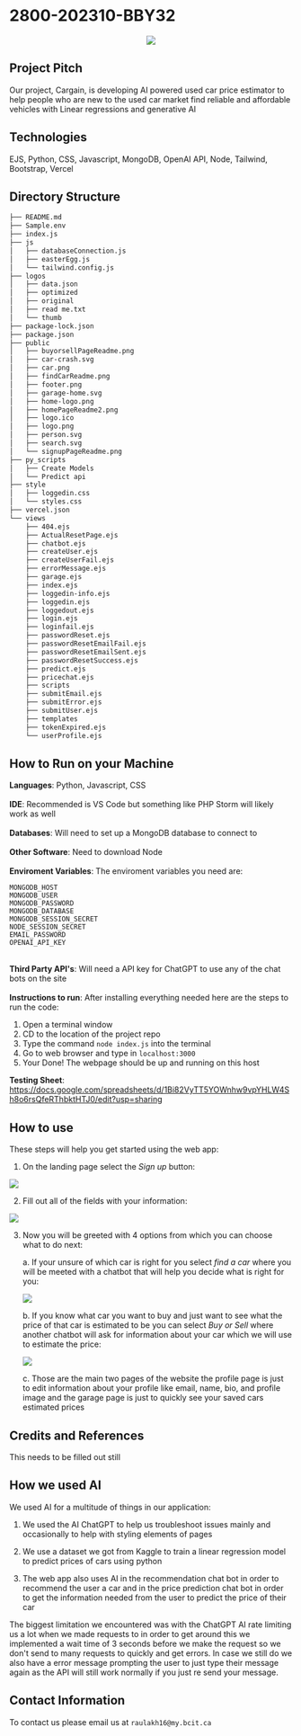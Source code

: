 # 2800-202310-BBY32

<p align="center"><img src="./public/home-logo.png"></p>

## Project Pitch
Our project, Cargain, is developing AI powered used car price estimator to help people who are new to the used car market find reliable and affordable vehicles with Linear regressions and generative AI

## Technologies 
EJS, Python, CSS, Javascript, MongoDB, OpenAI API, Node, Tailwind, Bootstrap, Vercel

## Directory Structure
```bash
├── README.md
├── Sample.env
├── index.js
├── js
│   ├── databaseConnection.js
│   ├── easterEgg.js
│   └── tailwind.config.js
├── logos
│   ├── data.json
│   ├── optimized
│   ├── original
│   ├── read me.txt
│   └── thumb
├── package-lock.json
├── package.json
├── public
│   ├── buyorsellPageReadme.png
│   ├── car-crash.svg
│   ├── car.png
│   ├── findCarReadme.png
│   ├── footer.png
│   ├── garage-home.svg
│   ├── home-logo.png
│   ├── homePageReadme2.png
│   ├── logo.ico
│   ├── logo.png
│   ├── person.svg
│   ├── search.svg
│   └── signupPageReadme.png
├── py_scripts
│   ├── Create Models
│   └── Predict api
├── style
│   ├── loggedin.css
│   └── styles.css
├── vercel.json
└── views
    ├── 404.ejs
    ├── ActualResetPage.ejs
    ├── chatbot.ejs
    ├── createUser.ejs
    ├── createUserFail.ejs
    ├── errorMessage.ejs
    ├── garage.ejs
    ├── index.ejs
    ├── loggedin-info.ejs
    ├── loggedin.ejs
    ├── loggedout.ejs
    ├── login.ejs
    ├── loginfail.ejs
    ├── passwordReset.ejs
    ├── passwordResetEmailFail.ejs
    ├── passwordResetEmailSent.ejs
    ├── passwordResetSuccess.ejs
    ├── predict.ejs
    ├── pricechat.ejs
    ├── scripts
    ├── submitEmail.ejs
    ├── submitError.ejs
    ├── submitUser.ejs
    ├── templates
    ├── tokenExpired.ejs
    └── userProfile.ejs
```

## How to Run on your Machine

<b>Languages</b>: Python, Javascript, CSS \
\
<b>IDE</b>: Recommended is VS Code but something like PHP Storm will likely work as well \
\
<b>Databases</b>: Will need to set up a MongoDB database to connect to \
\
<b>Other Software</b>: Need to download Node\
\
<b>Enviroment Variables</b>: The enviroment variables you need are: 
```
MONGODB_HOST
MONGODB_USER
MONGODB_PASSWORD
MONGODB_DATABASE
MONGODB_SESSION_SECRET
NODE_SESSION_SECRET
EMAIL_PASSWORD
OPENAI_API_KEY
``` 
\
<b>Third Party API's</b>: Will need a API key for ChatGPT to use any of the chat bots on the site \
\
<b>Instructions to run</b>: After installing everything needed here are the steps to run the code: 
1. Open a terminal window
2. CD to the location of the project repo
3. Type the command ```node index.js``` into the terminal
4. Go to web browser and type in ```localhost:3000```
5. Your Done! The webpage should be up and running on this host

<b>Testing Sheet</b>: https://docs.google.com/spreadsheets/d/1Bi82VyTT5YOWnhw9vpYHLW4Sh8o6rsQfeRThbktHTJ0/edit?usp=sharing

## How to use

These steps will help you get started using the web app: 

1. On the landing page select the <i>Sign up</i> button: 

<img src="./public/homePageReadme2.png"></img>

2. Fill out all of the fields with your information:

<img src="./public/signupPageReadme.png">

3. Now you will be greeted with 4 options from which you can choose what to do next:

    a. If your unsure of which car is right for you select *find a car* where you will be meeted with a chatbot that will help you decide what is right for you:

    <img src="./public/findCarReadme.png">

    b. If you know what car you want to buy and just want to see what the price of that car is estimated to be you can select *Buy or Sell* where another chatbot will ask for information about your car which we will use to estimate the price:

    <img src="./public/buyorsellPageReadme.png">

    c. Those are the main two pages of the website the profile page is just to edit information about your profile like email, name, bio, and profile image and the garage page is just to quickly see your saved cars estimated prices

## Credits and References

This needs to be filled out still

## How we used AI

We used AI for a multitude of things in our application:

1. We used the AI ChatGPT to help us troubleshoot issues mainly and occasionally to help with styling elements of pages

2. We use a dataset we got from Kaggle to train a linear regression model to predict prices of cars using python

3. The web app also uses AI in the recommendation chat bot in order to recommend the user a car and in the price prediction chat bot in order to get the information needed from the user to predict the price of their car

The biggest limitation we encountered was with the ChatGPT AI rate limiting us a lot when we made requests to in order to get around this we implemented a wait time of 3 seconds before we make the request so we don't send to many requests to quickly and get errors. In case we still do we also have a error message prompting the user to just type their message again as the API will still work normally if you just re send your message.

## Contact Information

To contact us please email us at ```raulakh16@my.bcit.ca```